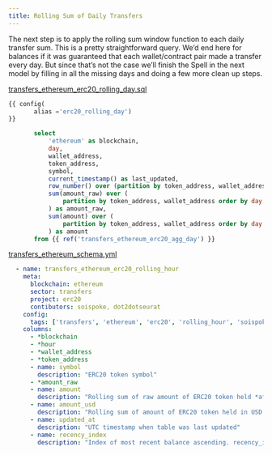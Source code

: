 ```yaml
---
title: Rolling Sum of Daily Transfers
---
```


The next step is to apply the rolling sum window function to each daily transfer sum. This is a pretty straightforward query. We’d end here for balances if it was guaranteed that each wallet/contract pair made a transfer every day. But since that’s not the case we’ll finish the Spell in the next model by filling in all the missing days and doing a few more clean up steps.

[transfers\_ethereum\_erc20\_rolling\_day.sql](https://github.com/duneanalytics/spellbook/blob/master/spellbook/models/transfers/ethereum/erc20/transfers\_ethereum\_erc20\_rolling\_day.sql)

```sql
{{ config(
       alias ='erc20_rolling_day')
}}

       select
           'ethereum' as blockchain,
           day,
           wallet_address,
           token_address,
           symbol,
           current_timestamp() as last_updated,
           row_number() over (partition by token_address, wallet_address order by day desc) as recency_index,
           sum(amount_raw) over (
               partition by token_address, wallet_address order by day
           ) as amount_raw,
           sum(amount) over (
               partition by token_address, wallet_address order by day
           ) as amount
       from {{ ref('transfers_ethereum_erc20_agg_day') }}
```

[transfers\_ethereum\_schema.yml](https://github.com/duneanalytics/spellbook/blob/master/spellbook/models/transfers/ethereum/transfers\_ethereum\_schema.yml)

```yaml
  - name: transfers_ethereum_erc20_rolling_hour
    meta:
      blockchain: ethereum
      sector: transfers
      project: erc20
      contibutors: soispoke, dot2dotseurat
    config:
      tags: ['transfers', 'ethereum', 'erc20', 'rolling_hour', 'soispoke', 'dot2dotseurat']
    columns:
      - *blockchain
      - *hour
      - *wallet_address
      - *token_address
      - name: symbol
        description: "ERC20 token symbol"
      - *amount_raw
      - name: amount
        description: "Rolling sum of raw amount of ERC20 token held *after* taking into account token decimals"
      - name: amount_usd
        description: "Rolling sum of amount of ERC20 token held in USD (fiat value at time of transaction)"
      - name: updated_at
        description: "UTC timestamp when table was last updated"
      - name: recency_index
        description: "Index of most recent balance ascending. recency_index=1 is the wallet/contract pair's most recent balance"
```

